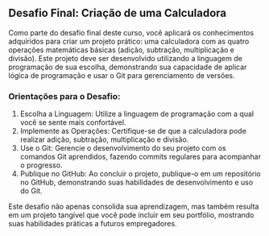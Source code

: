 ## Desafio Final: Criação de uma Calculadora
Como parte do desafio final deste curso, você aplicará os conhecimentos adquiridos para criar um projeto prático: uma calculadora com as quatro operações matemáticas básicas (adição, subtração, multiplicação e divisão). Este projeto deve ser desenvolvido utilizando a linguagem de programação de sua escolha, demonstrando sua capacidade de aplicar lógica de programação e usar o Git para gerenciamento de versões.

### Orientações para o Desafio:

1. Escolha a Linguagem: Utilize a linguagem de programação com a qual você se sente mais confortável.
2. Implemente as Operações: Certifique-se de que a calculadora pode realizar adição, subtração, multiplicação e divisão.
3. Use o Git: Gerencie o desenvolvimento do seu projeto com os comandos Git aprendidos, fazendo commits regulares para acompanhar o progresso.
4. Publique no GitHub: Ao concluir o projeto, publique-o em um repositório no GitHub, demonstrando suas habilidades de desenvolvimento e uso do Git.

Este desafio não apenas consolida sua aprendizagem, mas também resulta em um projeto tangível que você pode incluir em seu portfólio, mostrando suas habilidades práticas a futuros empregadores.
